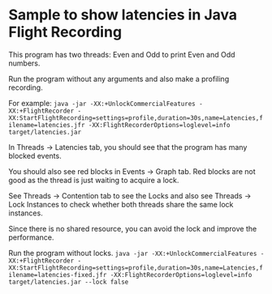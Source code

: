 Sample to show latencies in Java Flight Recording
=================================================

This program has two threads: Even and Odd to print Even and Odd numbers.

Run the program without any arguments and also make a profiling recording.

For example:
`java -jar -XX:+UnlockCommercialFeatures -XX:+FlightRecorder -XX:StartFlightRecording=settings=profile,duration=30s,name=Latencies,filename=latencies.jfr -XX:FlightRecorderOptions=loglevel=info target/latencies.jar`

In Threads -> Latencies tab, you should see that the program has many blocked events.

You should also see red blocks in Events -> Graph tab. Red blocks are not good as the thread is just waiting to acquire a lock.
 
See Threads -> Contention tab to see the Locks and also see Threads -> Lock Instances to check whether both threads share the same lock instances.

Since there is no shared resource, you can avoid the lock and improve the performance.

Run the program without locks.
`java -jar -XX:+UnlockCommercialFeatures -XX:+FlightRecorder -XX:StartFlightRecording=settings=profile,duration=30s,name=Latencies,filename=latencies-fixed.jfr -XX:FlightRecorderOptions=loglevel=info target/latencies.jar --lock false`
